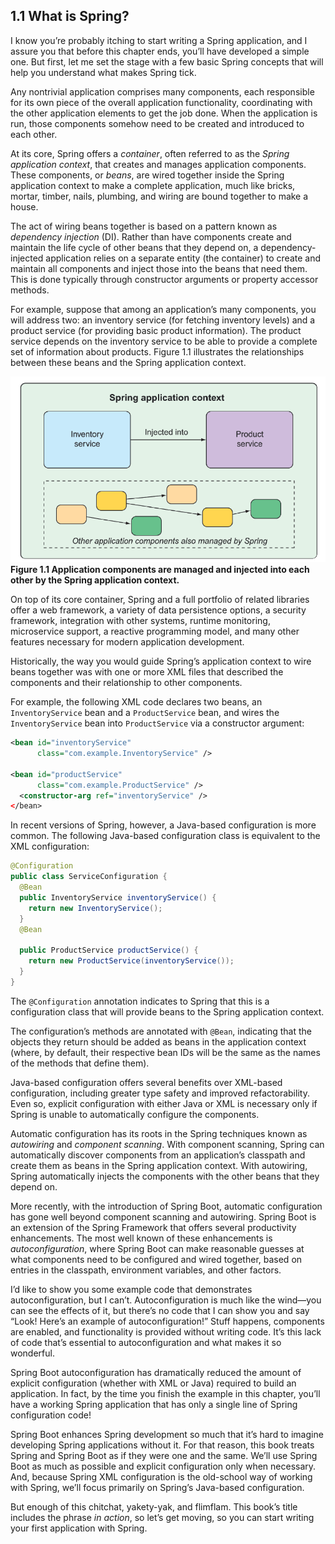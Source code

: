 ## 1.1 What is Spring?

I know you’re probably itching to start writing a Spring application, and I assure you that before this chapter ends, you’ll have developed a simple one. But first, let me set the stage with a few basic Spring concepts that will help you understand what makes Spring tick.

Any nontrivial application comprises many components, each responsible for its own piece of the overall application functionality, coordinating with the other application elements to get the job done. When the application is run, those components somehow need to be created and introduced to each other.

At its core, Spring offers a _container_, often referred to as the _Spring application context_, that creates and manages application components. These components, or _beans_, are wired together inside the Spring application context to make a complete application, much like bricks, mortar, timber, nails, plumbing, and wiring are bound together to make a house.

The act of wiring beans together is based on a pattern known as _dependency injection_ (DI). Rather than have components create and maintain the life cycle of other beans that they depend on, a dependency-injected application relies on a separate entity (the container) to create and maintain all components and inject those into the beans that need them. This is done typically through constructor arguments or property accessor methods.

For example, suppose that among an application’s many components, you will address two: an inventory service (for fetching inventory levels) and a product service (for providing basic product information). The product service depends on the inventory service to be able to provide a complete set of information about products. Figure 1.1 illustrates the relationships between these beans and the Spring application context.

![](../assets/1.1.png)
**Figure 1.1 Application components are managed and injected into each other by the Spring application context.**

On top of its core container, Spring and a full portfolio of related libraries offer a web framework, a variety of data persistence options, a security framework, integration with other systems, runtime monitoring, microservice support, a reactive programming model, and many other features necessary for modern application development.

Historically, the way you would guide Spring’s application context to wire beans together was with one or more XML files that described the components and their relationship to other components.

For example, the following XML code declares two beans, an `InventoryService` bean and a `ProductService` bean, and wires the `InventoryService` bean into `ProductService` via a constructor argument:

```xml
<bean id="inventoryService"
      class="com.example.InventoryService" />

<bean id="productService"
      class="com.example.ProductService" />
  <constructor-arg ref="inventoryService" />
</bean>
```

In recent versions of Spring, however, a Java-based configuration is more common. The following Java-based configuration class is equivalent to the XML configuration:

```java
@Configuration
public class ServiceConfiguration {
  @Bean
  public InventoryService inventoryService() {
    return new InventoryService();
  }
  @Bean

  public ProductService productService() {
    return new ProductService(inventoryService());
  }
}
```

The `@Configuration` annotation indicates to Spring that this is a configuration class that will provide beans to the Spring application context.

The configuration’s methods are annotated with `@Bean`, indicating that the objects they return should be added as beans in the application context (where, by default, their respective bean IDs will be the same as the names of the methods that define them).

Java-based configuration offers several benefits over XML-based configuration, including greater type safety and improved refactorability. Even so, explicit configuration with either Java or XML is necessary only if Spring is unable to automatically configure the components.

Automatic configuration has its roots in the Spring techniques known as _autowiring_ and _component scanning_. With component scanning, Spring can automatically discover components from an application’s classpath and create them as beans in the Spring application context. With autowiring, Spring automatically injects the components with the other beans that they depend on.

More recently, with the introduction of Spring Boot, automatic configuration has gone well beyond component scanning and autowiring. Spring Boot is an extension of the Spring Framework that offers several productivity enhancements. The most well known of these enhancements is _autoconfiguration_, where Spring Boot can make reasonable guesses at what components need to be configured and wired together, based on entries in the classpath, environment variables, and other factors.

I’d like to show you some example code that demonstrates autoconfiguration, but I can’t. Autoconfiguration is much like the wind—you can see the effects of it, but there’s no code that I can show you and say “Look! Here’s an example of autoconfiguration!” Stuff happens, components are enabled, and functionality is provided without writing code. It’s this lack of code that’s essential to autoconfiguration and what makes it so wonderful.

Spring Boot autoconfiguration has dramatically reduced the amount of explicit configuration (whether with XML or Java) required to build an application. In fact, by the time you finish the example in this chapter, you’ll have a working Spring application that has only a single line of Spring configuration code!

Spring Boot enhances Spring development so much that it’s hard to imagine developing Spring applications without it. For that reason, this book treats Spring and Spring Boot as if they were one and the same. We’ll use Spring Boot as much as possible and explicit configuration only when necessary. And, because Spring XML configuration is the old-school way of working with Spring, we’ll focus primarily on Spring’s Java-based configuration.

But enough of this chitchat, yakety-yak, and flimflam. This book’s title includes the phrase _in action_, so let’s get moving, so you can start writing your first application with Spring.
